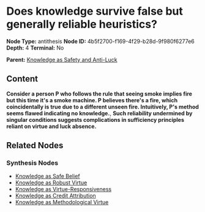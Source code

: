 # Does knowledge survive false but generally reliable heuristics?

**Node Type:** antithesis
**Node ID:** 4b5f2700-f169-4f29-b28d-9f980f6277e6
**Depth:** 4
**Terminal:** No

**Parent:** [Knowledge as Safety and Anti-Luck](knowledge-as-safety-and-anti-luck-synthesis-039386fd-1da0-4688-9983-701278198f70.md)

## Content

**Consider a person P who follows the rule that seeing smoke implies fire but this time it's a smoke machine. P believes there's a fire, which coincidentally is true due to a different unseen fire. Intuitively, P's method seems flawed indicating no knowledge.**, **Such reliability undermined by singular conditions suggests complications in sufficiency principles reliant on virtue and luck absence.**

## Related Nodes

### Synthesis Nodes

- [Knowledge as Safe Belief](knowledge-as-safe-belief-synthesis-0d61bf26-dfa3-4a07-8c1b-2d161964011b.md)
- [Knowledge as Robust Virtue](knowledge-as-robust-virtue-synthesis-a167cfe3-860c-44b1-98ec-0261aaa6e7b7.md)
- [Knowledge as Virtue-Responsiveness](knowledge-as-virtue-responsiveness-synthesis-da9caa06-1ddb-448d-9c04-b725685a2dac.md)
- [Knowledge as Credit Attribution](knowledge-as-credit-attribution-synthesis-6d9d42e5-8b77-482e-a216-b2d8d3ef199e.md)
- [Knowledge as Methodological Virtue](knowledge-as-methodological-virtue-synthesis-f93ed883-a0e5-45f2-9c37-8a3df4c49991.md)
